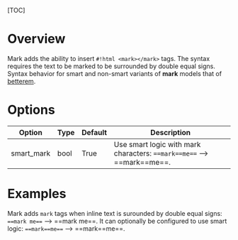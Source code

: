 [TOC]
# Overview
Mark adds the ability to insert `#!html <mark></mark>` tags.  The syntax requires the text to be marked to be surrounded by double equal signs.  Syntax behavior for smart and non-smart variants of **mark** models that of [betterem](Extensions/BetterEm.html#differences).

# Options

| Option    | Type | Default | Description |
|-----------|------|---------|-------------|
| smart_mark | bool | True | Use smart logic with mark characters: `==mark==me==` --> ==mark==me==. |

# Examples
Mark adds `mark` tags when inline text is surounded by double equal signs: `==mark me==` --> ==mark me==.  It can optionally be configured to use smart logic: `==mark==me==` --> ==mark==me==.
